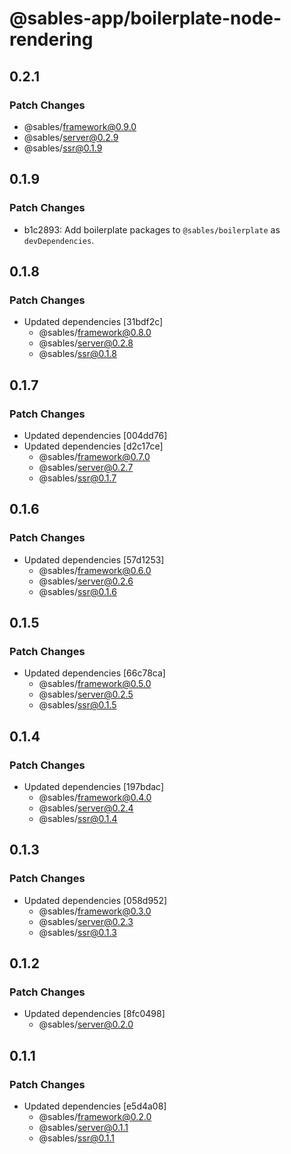 # @sables-app/boilerplate-node-rendering

## 0.2.1

### Patch Changes

- @sables/framework@0.9.0
- @sables/server@0.2.9
- @sables/ssr@0.1.9

## 0.1.9

### Patch Changes

- b1c2893: Add boilerplate packages to `@sables/boilerplate` as `devDependencies`.

## 0.1.8

### Patch Changes

- Updated dependencies [31bdf2c]
  - @sables/framework@0.8.0
  - @sables/server@0.2.8
  - @sables/ssr@0.1.8

## 0.1.7

### Patch Changes

- Updated dependencies [004dd76]
- Updated dependencies [d2c17ce]
  - @sables/framework@0.7.0
  - @sables/server@0.2.7
  - @sables/ssr@0.1.7

## 0.1.6

### Patch Changes

- Updated dependencies [57d1253]
  - @sables/framework@0.6.0
  - @sables/server@0.2.6
  - @sables/ssr@0.1.6

## 0.1.5

### Patch Changes

- Updated dependencies [66c78ca]
  - @sables/framework@0.5.0
  - @sables/server@0.2.5
  - @sables/ssr@0.1.5

## 0.1.4

### Patch Changes

- Updated dependencies [197bdac]
  - @sables/framework@0.4.0
  - @sables/server@0.2.4
  - @sables/ssr@0.1.4

## 0.1.3

### Patch Changes

- Updated dependencies [058d952]
  - @sables/framework@0.3.0
  - @sables/server@0.2.3
  - @sables/ssr@0.1.3

## 0.1.2

### Patch Changes

- Updated dependencies [8fc0498]
  - @sables/server@0.2.0

## 0.1.1

### Patch Changes

- Updated dependencies [e5d4a08]
  - @sables/framework@0.2.0
  - @sables/server@0.1.1
  - @sables/ssr@0.1.1
